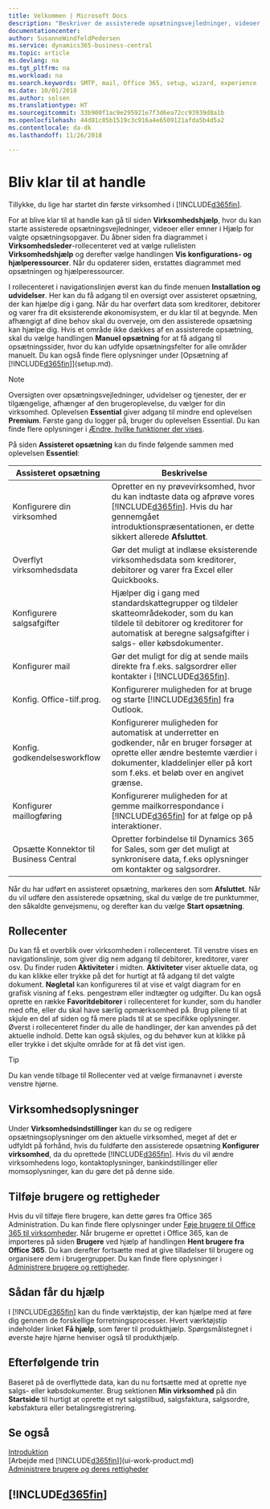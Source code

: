 ```yaml
---
title: Velkommen | Microsoft Docs
description: "Beskriver de assisterede opsætningsvejledninger, videoer, Hjælp-emner og sider, der hjælper dig i gang med at bruge Business Central."
documentationcenter: 
author: SusanneWindfeldPedersen
ms.service: dynamics365-business-central
ms.topic: article
ms.devlang: na
ms.tgt_pltfrm: na
ms.workload: na
ms.search.keywords: SMTP, mail, Office 365, setup, wizard, experience
ms.date: 10/01/2018
ms.author: solsen
ms.translationtype: HT
ms.sourcegitcommit: 33b900f1ac9e295921e7f3d6ea72cc93939d8a1b
ms.openlocfilehash: 44d81c85b1519c3c916a4e6509121afda5b4d5a2
ms.contentlocale: da-dk
ms.lasthandoff: 11/26/2018

---
```

# <a name="getting-ready-for-doing-business"></a>Bliv klar til at handle
Tillykke, du lige har startet din første virksomhed i [!INCLUDE[d365fin](includes/d365fin_md.md)].

For at blive klar til at handle kan gå til siden **Virksomhedshjælp**, hvor du kan starte assisterede opsætningsvejledninger, videoer eller emner i Hjælp for valgte opsætningsopgaver. Du åbner siden fra diagrammet i **Virksomhedsleder**-rollecenteret ved at vælge rullelisten **Virksomhedshjælp** og derefter vælge handlingen **Vis konfigurations- og hjælperessourcer**. Når du opdaterer siden, erstattes diagrammet med opsætningen og hjælperessourcer.

I rollecenteret i navigationslinjen øverst kan du finde menuen **Installation og udvidelser**. Her kan du få adgang til en oversigt over assisteret opsætning, der kan hjælpe dig i gang. Når du har overført data som kreditorer, debitorer og varer fra dit eksisterende økonomisystem, er du klar til at begynde. Men afhængigt af dine behov skal du overveje, om den assisterede opsætning kan hjælpe dig. Hvis et område ikke dækkes af en assisterede opsætning, skal du vælge handlingen **Manuel opsætning** for at få adgang til opsætningssider, hvor du kan udfylde opsætningsfelter for alle områder manuelt. Du kan også finde flere oplysninger under [Opsætning af [!INCLUDE[d365fin](includes/d365fin_md.md)]](setup.md).

> [!NOTE]  
>   Oversigten over opsætningsvejledninger, udvidelser og tjenester, der er tilgængelige, afhænger af den brugeroplevelse, du vælger for din virksomhed. Oplevelsen **Essential** giver adgang til mindre end oplevelsen **Premium**. Første gang du logger på, bruger du oplevelsen Essential. Du kan finde flere oplysninger i [Ændre, hvilke funktioner der vises](ui-experiences.md).

På siden **Assisteret opsætning** kan du finde følgende sammen med oplevelsen **Essentiel**:

| Assisteret opsætning | Beskrivelse |
| --- | --- |
| Konfigurere din virksomhed |Opretter en ny prøvevirksomhed, hvor du kan indtaste data og afprøve vores [!INCLUDE[d365fin](includes/d365fin_md.md)]. Hvis du har gennemgået introduktionspræsentationen, er dette sikkert allerede **Afsluttet**. |
| Overflyt virksomhedsdata |Gør det muligt at indlæse eksisterende virksomhedsdata som kreditorer, debitorer og varer fra Excel eller Quickbooks. |
| Konfigurere salgsafgifter |Hjælper dig i gang med standardskattegrupper og tildeler skatteområdekoder, som du kan tildele til debitorer og kreditorer for automatisk at beregne salgsafgifter i salgs- eller købsdokumenter. |
| Konfigurer mail |Gør det muligt for dig at sende mails direkte fra f.eks. salgsordrer eller kontakter i [!INCLUDE[d365fin](includes/d365fin_md.md)]. |
| Konfig. Office-tilf.prog. |Konfigurerer muligheden for at bruge og starte [!INCLUDE[d365fin](includes/d365fin_md.md)] fra Outlook. |
| Konfig. godkendelsesworkflow |Konfigurerer muligheden for automatisk at underretter en godkender, når en bruger forsøger at oprette eller ændre bestemte værdier i dokumenter, kladdelinjer eller på kort som f.eks. et beløb over en angivet grænse. |
| Konfigurer maillogføring |Konfigurerer muligheden for at gemme mailkorrespondance i [!INCLUDE[d365fin](includes/d365fin_md.md)] for at følge op på interaktioner. |
| Opsætte Konnektor til Business Central |Opretter forbindelse til Dynamics 365 for Sales, som gør det muligt at synkronisere data, f.eks oplysninger om kontakter og salgsordrer. |

Når du har udført en assisteret opsætning, markeres den som **Afsluttet**. Når du vil udføre den assisterede opsætning, skal du vælge de tre punktummer, den såkaldte genvejsmenu, og derefter kan du vælge **Start opsætning**.

## <a name="role-center"></a>Rollecenter
Du kan få et overblik over virksomheden i rollecenteret. Til venstre vises en navigationslinje, som giver dig nem adgang til debitorer, kreditorer, varer osv. Du finder ruden **Aktiviteter** i midten. **Aktiviteter** viser aktuelle data, og du kan klikke eller trykke på det for hurtigt at få adgang til det valgte dokument. **Nøgletal** kan konfigureres til at vise et valgt diagram for en grafisk visning af f.eks. pengestrøm eller indtægter og udgifter. Du kan også oprette en række **Favoritdebitorer** i rollecenteret for kunder, som du handler med ofte, eller du skal have særlig opmærksomhed på.
Brug pilene til at skjule en del af siden og få mere plads til at se specifikke oplysninger. Øverst i rollecenteret finder du alle de handlinger, der kan anvendes på det aktuelle indhold. Dette kan også skjules, og du behøver kun at klikke på eller trykke i det skjulte område for at få det vist igen.

> [!TIP]  
> Du kan vende tilbage til Rollecenter ved at vælge firmanavnet i øverste venstre hjørne.

## <a name="company-information"></a>Virksomhedsoplysninger
Under **Virksomhedsindstillinger** kan du se og redigere opsætningsoplysninger om den aktuelle virksomhed, meget af det er udfyldt på forhånd, hvis du fuldførte den assisterede opsætning **Konfigurer virksomhed**, da du oprettede [!INCLUDE[d365fin](includes/d365fin_md.md)]. Hvis du vil ændre virksomhedens logo, kontaktoplysninger, bankindstillinger eller momsoplysninger, kan du gøre det på denne side.    

## <a name="adding-users-and-permissions"></a>Tilføje brugere og rettigheder
Hvis du vil tilføje flere brugere, kan dette gøres fra Office 365 Administration. Du kan finde flere oplysninger under [Føje brugere til Office 365 til virksomheder](https://support.office.com/en-us/article/Add-users-to-Office-365-for-business-435ccec3-09dd-4587-9ebd-2f3cad6bc2bc). Når brugerne er oprettet i Office 365, kan de importeres på siden **Brugere** ved hjælp af handlingen **Hent brugere fra Office 365**. Du kan derefter fortsætte med at give tilladelser til brugere og organisere dem i brugergrupper. Du kan finde flere oplysninger i [Administrere brugere og rettigheder](ui-how-users-permissions.md).  

## <a name="getting-help"></a>Sådan får du hjælp
I [!INCLUDE[d365fin](includes/d365fin_md.md)] kan du finde værktøjstip, der kan hjælpe med at føre dig gennem de forskellige forretningsprocesser. Hvert værktøjstip indeholder linket **Få hjælp**, som fører til produkthjælp. Spørgsmålstegnet i øverste højre hjørne henviser også til produkthjælp.

## <a name="next-steps"></a>Efterfølgende trin
Baseret på de overflyttede data, kan du nu fortsætte med at oprette nye salgs- eller købsdokumenter. Brug sektionen **Min virksomhed** på din **Startside** til hurtigt at oprette et nyt salgstilbud, salgsfaktura, salgsordre, købsfaktura eller betalingsregistrering.

## <a name="see-also"></a>Se også
[Introduktion](product-get-started.md)  
[Arbejde med [!INCLUDE[d365fin](includes/d365fin_md.md)]](ui-work-product.md)  
[Administrere brugere og deres rettigheder](ui-how-users-permissions.md)

## [!INCLUDE[d365fin](includes/free_trial_md.md)]  
 

